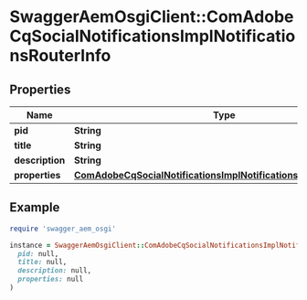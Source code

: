 # SwaggerAemOsgiClient::ComAdobeCqSocialNotificationsImplNotificationsRouterInfo

## Properties

| Name | Type | Description | Notes |
| ---- | ---- | ----------- | ----- |
| **pid** | **String** |  | [optional] |
| **title** | **String** |  | [optional] |
| **description** | **String** |  | [optional] |
| **properties** | [**ComAdobeCqSocialNotificationsImplNotificationsRouterProperties**](ComAdobeCqSocialNotificationsImplNotificationsRouterProperties.md) |  | [optional] |

## Example

```ruby
require 'swagger_aem_osgi'

instance = SwaggerAemOsgiClient::ComAdobeCqSocialNotificationsImplNotificationsRouterInfo.new(
  pid: null,
  title: null,
  description: null,
  properties: null
)
```

